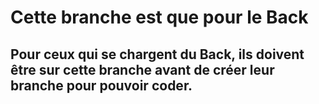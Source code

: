 # Cette branche est que pour le Back

## Pour ceux qui se chargent du Back, ils doivent être sur cette branche avant de créer leur branche pour pouvoir coder.